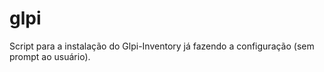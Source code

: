 # glpi
Script para a instalação do Glpi-Inventory já fazendo a configuração (sem prompt ao usuário).
